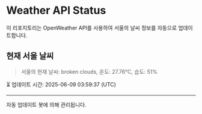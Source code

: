 
# Weather API Status

이 리포지토리는 OpenWeather API를 사용하여 서울의 날씨 정보를 자동으로 업데이트합니다.

## 현재 서울 날씨
> 서울의 현재 날씨: broken clouds, 온도: 27.76°C, 습도: 51%

⏳ 업데이트 시간: 2025-06-09 03:59:37 (UTC)

---
자동 업데이트 봇에 의해 관리됩니다.
